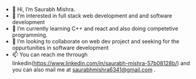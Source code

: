 - 👋 Hi, I’m Saurabh Mishra.
- 👀 I’m interested in full stack web development and and software development
- 🌱 I’m currently learning C++ and react and also doing competetive programming.
- 💞️ I’m looking to collaborate on web dev project and seeking for the oppurtunities in software development
- 📫 You can reach me thrrough linkedin(https://www.linkedin.com/in/saurabh-mishra-57b08128b/) and you can also mail me at saurabhmishra6341@gmail.com .
